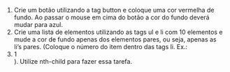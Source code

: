 1. Crie um botão utilizando a tag button e coloque uma cor vermelha de fundo. Ao passar o mouse em cima do botão a cor do fundo deverá mudar para azul.
2. Crie uma lista de elementos utilizando as tags ul e li com 10 elementos e mude a cor de fundo apenas dos elementos pares, ou seja, apenas as li’s pares. (Coloque o número do item dentro das tags li. Ex.: <li>1</li>). Utilize nth-child para fazer essa tarefa.

